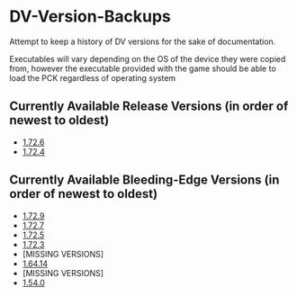 # DV-Version-Backups
Attempt to keep a history of DV versions for the sake of documentation.

Executables will vary depending on the OS of the device they were copied from, however the executable provided with the game should be able to load the PCK regardless of operating system

## Currently Available Release Versions (in order of newest to oldest)
* [1.72.6](https://github.com/rwqfsfasxc100/DV-Version-Backups/releases/tag/untagged-c6f0d25770d421584899)
* [1.72.4](https://github.com/rwqfsfasxc100/DV-Version-Backups/releases/tag/untagged-6aa3eb6e00ccd74bf77a)

## Currently Available Bleeding-Edge Versions (in order of newest to oldest)
* [1.72.9](https://github.com/rwqfsfasxc100/DV-Version-Backups/releases/tag/Bleeding-Edge-1.72.9)
* [1.72.7](https://github.com/rwqfsfasxc100/DV-Version-Backups/releases/tag/Bleeding-Edge-1.72.7)
* [1.72.5](https://github.com/rwqfsfasxc100/DV-Version-Backups/releases/tag/Bleeding-Edge-1.72.5)
* [1.72.3](https://github.com/rwqfsfasxc100/DV-Version-Backups/releases/tag/Bleeding-Edge-1.72.3)
* [MISSING VERSIONS]
* [1.64.14](https://github.com/rwqfsfasxc100/DV-Version-Backups/releases/tag/Bleeding-Edge-1.64.14)
* [MISSING VERSIONS]
* [1.54.0](https://github.com/rwqfsfasxc100/DV-Version-Backups/releases/tag/Bleeding-Edge-1.54.0)
